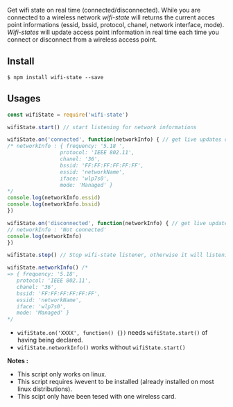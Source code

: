 Get wifi state on real time (connected/disconnected). While  you are connected to a wireless network _wifi-state_ will returns the current acces point informations (essid, bssid, protocol, chanel, network interface, mode). _Wifi-states_ will update access point information in real time each time you connect or disconnect from a wireless access point.

## Install

```
$ npm install wifi-state --save
```

## Usages

 ```js
const wifiState = require('wifi-state')

wifiState.start() // start listening for network informations

wifiState.on('connected', function(networkInfo) { // get live updates of network informations
/* networkInfo : { frequency: '5.18 ',
                  protocol: 'IEEE 802.11',
                  chanel: '36',
                  bssid: 'FF:FF:FF:FF:FF:FF',
                  essid: 'networkName',
                  iface: 'wlp7s0',
                  mode: 'Managed' }
*/
console.log(networkInfo.essid)
console.log(networkInfo.bssid)
})

wifiState.on('disconnected', function(networkInfo) { // get live updates of network informations
// networkInfo : 'Not connected'
console.log(networkInfo)
})

wifiState.stop() // Stop wifi-state listener, otherwise it will listening for new network informations for ever.

wifiState.networkInfo() /*
=> { frequency: '5.18',
    protocol: 'IEEE 802.11',
    chanel: '36',
    bssid: 'FF:FF:FF:FF:FF:FF',
    essid: 'networkName',
    iface: 'wlp7s0',
    mode: 'Managed' }
*/
```
* ``wifiState.on('XXXX', function() {})`` needs ``wifiState.start()`` of having being declared.
* ``wifiState.networkInfo()`` works without ``wifiState.start()``

 __Notes :__
 * This script only works on linux.
 * This script requires iwevent to be installed (already installed on most linux distributions).
 * This scipt only have been tesed with one wireless card.
